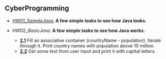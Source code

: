 ## CyberProgramming

* [*HW01\_SampleJava.*](https://github.com/var-ivaylo/School_CyberProgramming/tree/master/HW01_SampleJava/src) **A few simple tasks to see how Java looks.**

* *HW02\_BasicJava.* **A few simple tasks to see how Java works.**  
  * [**2.1**](https://github.com/var-ivaylo/School_CyberProgramming/tree/master/HW02_BasicJava/2.1_AssociativeContainer) Fill an associative container (countryName - population). Iterate through it. Print country names with population above 10 million.
  * [**2.2**](https://github.com/var-ivaylo/School_CyberProgramming/tree/master/HW02_BasicJava/2.2_String.toUpperCase%28%29) Get some text from user input and print it with capital letters.